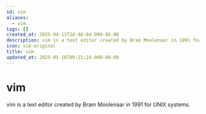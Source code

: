 ```yaml
---
id: vim
aliases:
  - vim
tags: []
created_at: 2025-04-11T14:46:04.000-06:00
description: vim is a text editor created by Bram Moolenaar in 1991 for UNIX systems.
icon: vim-original
title: vim
updated_at: 2025-05-16T09:21:24.000-06:00
---
```


# vim

vim is a text editor created by Bram Moolenaar in 1991 for UNIX systems.


